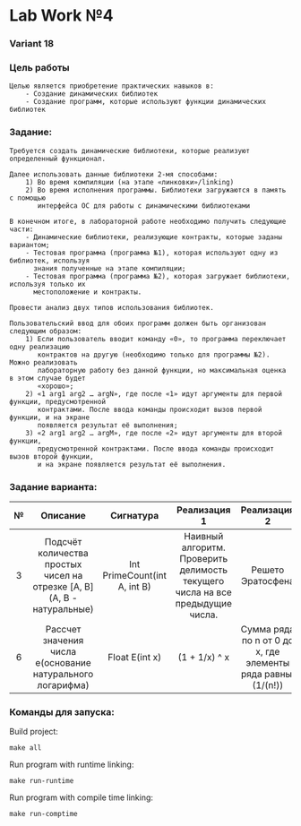 # Lab Work №4

### Variant 18

### Цель работы
```
Целью является приобретение практических навыков в:
    - Создание динамических библиотек
    - Создание программ, которые используют функции динамических библиотек
```

### Задание:
```
Требуется создать динамические библиотеки, которые реализуют определенный функционал.

Далее использовать данные библиотеки 2-мя способами:
    1) Во время компиляции (на этапе «линковки»/linking)
    2) Во время исполнения программы. Библиотеки загружаются в память с помощью 
       интерфейса ОС для работы с динамическими библиотеками

В конечном итоге, в лабораторной работе необходимо получить следующие части:
    - Динамические библиотеки, реализующие контракты, которые заданы вариантом;
    - Тестовая программа (программа №1), которая используют одну из библиотек, используя 
      знания полученные на этапе компиляции;
    - Тестовая программа (программа №2), которая загружает библиотеки, используя только их 
      местоположение и контракты.

Провести анализ двух типов использования библиотек.

Пользовательский ввод для обоих программ должен быть организован следующим образом:
    1) Если пользователь вводит команду «0», то программа переключает одну реализацию 
       контрактов на другую (необходимо только для программы №2). Можно реализовать 
       лабораторную работу без данной функции, но максимальная оценка в этом случае будет 
       «хорошо»;
    2) «1 arg1 arg2 … argN», где после «1» идут аргументы для первой функции, предусмотренной 
       контрактами. После ввода команды происходит вызов первой функции, и на экране 
       появляется результат её выполнения;
    3) «2 arg1 arg2 … argM», где после «2» идут аргументы для второй функции, 
       предусмотренной контрактами. После ввода команды происходит вызов второй функции, 
       и на экране появляется результат её выполнения.
```

### Задание варианта:

| № | Описание | Сигнатура | Реализация 1 | Реализация 2 |
| :---: | :---: | :---: | :---:| :---: |
| 3 | Подсчёт количества простых чисел на отрезке [A, B] (A, B - натуральные) | Int PrimeCount(int A, int B) | Наивный алгоритм. Проверить делимость текущего числа на все предыдущие числа. | Решето Эратосфена |
| 6 | Рассчет значения числа е(основание натурального логарифма) | Float E(int x) | (1 + 1/x) ^ x | Сумма ряда по n от 0 до x, где элементы ряда равны: (1/(n!)) |

### Команды для запуска:
Build project:
```
make all
```

Run program with runtime linking:
```
make run-runtime
```

Run program with compile time linking:
```
make run-comptime